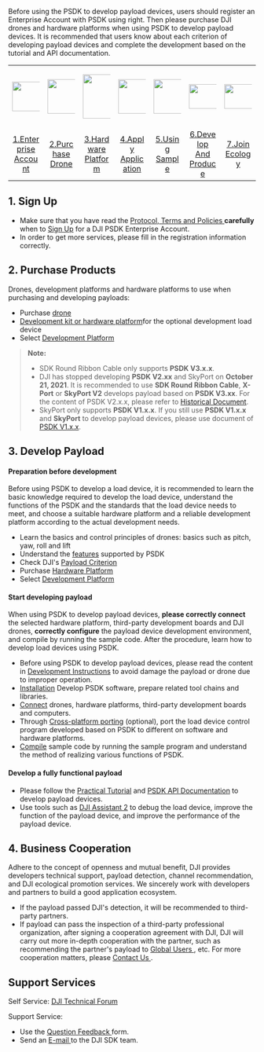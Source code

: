 
Before using the PSDK to develop payload devices, users should register an Enterprise Account with PSDK using right. Then please purchase DJI drones and hardware platforms when using PSDK to develop payload devices. It is recommended that users know about each criterion of developing payload devices and complete the development based on the tutorial and API documentation.


<div>
<table width="100%" style="display: table; table-layout:fixed;">
<tbody>
  <tr>
   <td style="border-right: none;border-left: none;"><div><p><span>
      <img src="https://terra-1-g.djicdn.com/84f990b0bbd145e6a3930de0c55d3b2b/admin/doc/ec937066-ff48-46fc-a218-102f435912eb.png" width="60" style="vertical-align:middle" alt/></span></p></div></td>
       <td style="border-right: none;border-left: none;"><div><p><span>
      <img src="https://terra-1-g.djicdn.com/84f990b0bbd145e6a3930de0c55d3b2b/admin/doc/1aae7ef2-106f-4488-af8d-ea188a5a10cb.png" width="70" style="vertical-align:middle" alt/></span></p></div></td>
        <td style="border-right: none;border-left: none;"><div><p><span>
      <img src="https://terra-1-g.djicdn.com/84f990b0bbd145e6a3930de0c55d3b2b/admin/doc/d0926aea-c059-42f9-acfa-bd0ce270984f.png" width="90" style="vertical-align:middle" alt/></span></p></div></td>
         <td style="border-right: none;border-left: none;"><div><p><span>
      <img src="https://terra-1-g.djicdn.com/84f990b0bbd145e6a3930de0c55d3b2b/admin/doc/5c9580cc-549f-4b23-9025-6369bc3daee3.png" width="70" style="vertical-align:middle" alt/></span></p></div></td>
         <td style="border-right: none;border-left: none;"><div><p><span>
      <img src="https://terra-1-g.djicdn.com/84f990b0bbd145e6a3930de0c55d3b2b/admin/doc/e781d430-7bc1-4cd1-b177-5dae1969ec76.png" height="70" width="90" style="vertical-align:middle" alt/></span></p></div></td>
         <td style="border-right: none;border-left: none;"><div><p><span>
      <img src="https://terra-1-g.djicdn.com/84f990b0bbd145e6a3930de0c55d3b2b/admin/doc/c6e1cb88-b736-48ce-85df-927c759a54bc.png" height="50" width="100" style="vertical-align:middle" alt/></span></p></div></td>
         <td style="border-right: none;border-left: none;"><div><p><span>
      <img src="https://terra-1-g.djicdn.com/84f990b0bbd145e6a3930de0c55d3b2b/admin/doc/79ecca17-ec45-4c3c-8616-6e840aa6aac3.png" height="50" width="70" style="vertical-align:middle" alt/></span></p></div></td>
  </tr>
  <tr>
   <td style="text-align:center"><a href="https://developer.dji.com/payload-sdk/apply/" target="_blank">1.Enterprise Account</a></td>
   <td style="text-align:center"><a href="https://enterprise.dji.com" target="_blank" >2.Purchase Drone</a></td>
   <td style="text-align:center"><a href="https://developer.dji.com/doc/payload-sdk-tutorial/en/model-instruction/choose-hardware-platform.html">3.Hardware Platform</a></td>
   <td style="text-align:center"><a href="https://developer.dji.com/user/apps/#allhtml">4.Apply Application</a></td>
   <td style="text-align:center"><a href="https://developer.dji.com/doc/payload-sdk-tutorial/en/quick-start/run-sample-code.html">5.Using Sample</a></td>
   <td style="text-align:center"><a href="https://developer.dji.com/doc/payload-sdk-tutorial/en/quick-start/develop-notice.html">6.Develop And Produce</a></td>
   <td style="text-align:center"><a href="mailto:dev@dji.com">7.Join Ecology</a></td>
  </tr>
</tbody>
</table>
</div>

## 1. Sign Up

* Make sure that you have read the [Protocol, Terms and Policies ](https://developer.dji.com/policies/privacy/)**carefully** when to [Sign Up](https://developer.dji.com/payload-sdk/apply/) for a DJI PSDK Enterprise Account.
* In order to get more services, please fill in the registration information correctly.

## 2. Purchase Products
Drones, development platforms and hardware platforms to use when purchasing and developing payloads:

* Purchase <a href="https://enterprise.dji.com" target="_blank" >drone</a>
* [Development kit or hardware platform](https://developer.dji.com/doc/payload-sdk-tutorial/en/model-instruction/choose-hardware-platform.html)for the optional development load device
* Select [Development Platform](https://developer.dji.com/doc/payload-sdk-tutorial/en/model-instruction/choose-develop-platform.html)

> **Note:**
>
> * SDK Round Ribbon Cable only supports **PSDK V3.x.x**.
> * DJI has stopped developing **PSDK V2.xx** and SkyPort on **October 21, 2021**. It is recommended to use **SDK Round Ribbon Cable**, **X-Port** or **SkyPort V2** develops payload based on **PSDK V3.xx**. For the content of PSDK V2.x.x, please refer to [Historical Document](https://developer.dji.com/document/2103887e-6d62-4f52-b508-348e57f69244).
> * SkyPort only supports **PSDK V1.x.x**. If you still use **PSDK V1.x.x** and **SkyPort** to develop payload devices, please use document of 
[PSDK V1.x.x](https://terra-1-g.djicdn.com/71a7d383e71a4fb8887a310eb746b47f/psdk/payload-sdk-doc-1.0.zip).

## 3. Develop Payload

#### Preparation before development
Before using PSDK to develop a load device, it is recommended to learn the basic knowledge required to develop the load device, understand the functions of the PSDK and the standards that the load device needs to meet, and choose a suitable hardware platform and a reliable development platform according to the actual development needs.

* Learn the basics and control principles of drones: basics such as pitch, yaw, roll and lift
* Understand the [features](https://developer.dji.com/doc/payload-sdk-tutorial/en/basic-introduction/function-overview.html) supported by PSDK
* Check DJI's [Payload Criterion](https://developer.dji.com/doc/payload-sdk-tutorial/en/model-instruction/payload-develop-criterion.html)
* Purchase [Hardware Platform](https://developer.dji.com/doc/payload-sdk-tutorial/en/model-instruction/choose-hardware-platform.html)
* Select [Development Platform](https://developer.dji.com/doc/payload-sdk-tutorial/en/model-instruction/choose-develop-platform.html)

#### Start developing payload
When using PSDK to develop payload devices, **please correctly connect** the selected hardware platform, third-party development boards and DJI drones, **correctly configure** the payload device development environment, and compile by running the sample code. After the procedure, learn how to develop load devices using PSDK.

* Before using PSDK to develop payload devices, please read the content in [Development Instructions](https://developer.dji.com/doc/payload-sdk-tutorial/en/quick-start/develop-notice.html) to avoid damage the payload or drone due to improper operation.
* [Installation](https://developer.dji.com/doc/payload-sdk-tutorial/en/quick-start/config-develop-environment.html) Develop PSDK software, prepare related tool chains and libraries.
* [Connect](https://developer.dji.com/doc/payload-sdk-tutorial/en/quick-start/device-connect.html) drones, hardware platforms, third-party development boards and computers.
* Through [Cross-platform porting](https://developer.dji.com/doc/payload-sdk-tutorial/en/quick-start/porting.html) (optional), port the load device control program developed based on PSDK to different on software and hardware platforms.
* [Compile](https://developer.dji.com/doc/payload-sdk-tutorial/en/quick-start/run-sample-code.html) sample code by running the sample program and understand the method of realizing various functions of PSDK.


#### Develop a fully functional payload
* Please follow the [Practical Tutorial](https://developer.dji.com/doc/payload-sdk-tutorial/en/function-set/basic-function/log-management.html) and [PSDK API Documentation](https://developer.dji.com/doc/payload-sdk-api-reference/en/) to develop payload devices.
* Use tools such as [DJI Assistant 2](https://www.dji.com/cn/downloads) to debug the load device, improve the function of the payload device, and improve the performance of the payload device.

## 4. Business Cooperation

Adhere to the concept of openness and mutual benefit, DJI provides developers technical support, payload detection, channel recommendation, and DJI ecological promotion services. We sincerely work with developers and partners to build a good application ecosystem.

- If the payload passed DJI's detection, it will be recommended to third-party partners.
- If payload can pass the inspection of a third-party professional organization, after signing a cooperation agreement with DJI, DJI will carry out more in-depth cooperation with the partner, such as recommending the partner's payload to [Global Users ](https://www.dji.com/en/products/enterprise#partner-payloads), etc. For more cooperation matters, please [Contact Us ](mailto:dev@dji.com).

## Support Services

Self Service:
 [DJI Technical Forum](https://djisdksupport.zendesk.com/hc/en-us)

Support Service:

- Use the [Question Feedback ](https://djisdksupport.zendesk.com/hc/en-us/requests/new)form.
- Send an [E-mail ](mailto:dev@dji.com)to the DJI SDK team.

